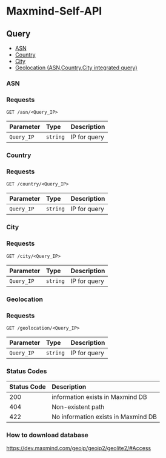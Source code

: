 # Maxmind-Self-API <img src="https://img.shields.io/static/v1?label=code&message=Node.js&color=green" alt="">

## Query
- [ASN](#ASN)
- [Country](#Country)
- [City](#City)
- [Geolocation (ASN,Country,City integrated query)](#Geolocation)

### ASN
### Requests
```http
GET /asn/<Query_IP>
```
| Parameter | Type | Description |
| :--- | :--- | :--- |
| `Query_IP` | `string` | IP for query |


### Country
### Requests
```http
GET /country/<Query_IP>
```
| Parameter | Type | Description |
| :--- | :--- | :--- |
| `Query_IP` | `string` | IP for query |

### City
### Requests
```http
GET /city/<Query_IP>
```
| Parameter | Type | Description |
| :--- | :--- | :--- |
| `Query_IP` | `string` | IP for query |

### Geolocation
### Requests
```http
GET /geolocation/<Query_IP>
```
| Parameter | Type | Description |
| :--- | :--- | :--- |
| `Query_IP` | `string` | IP for query |

### Status Codes
| Status Code | Description |
| :--- | :--- |
| 200 | information exists in Maxmind DB |
| 404 | Non-existent path |
| 422 | No information exists in Maxmind DB |

### How to download database
https://dev.maxmind.com/geoip/geoip2/geolite2/#Access

